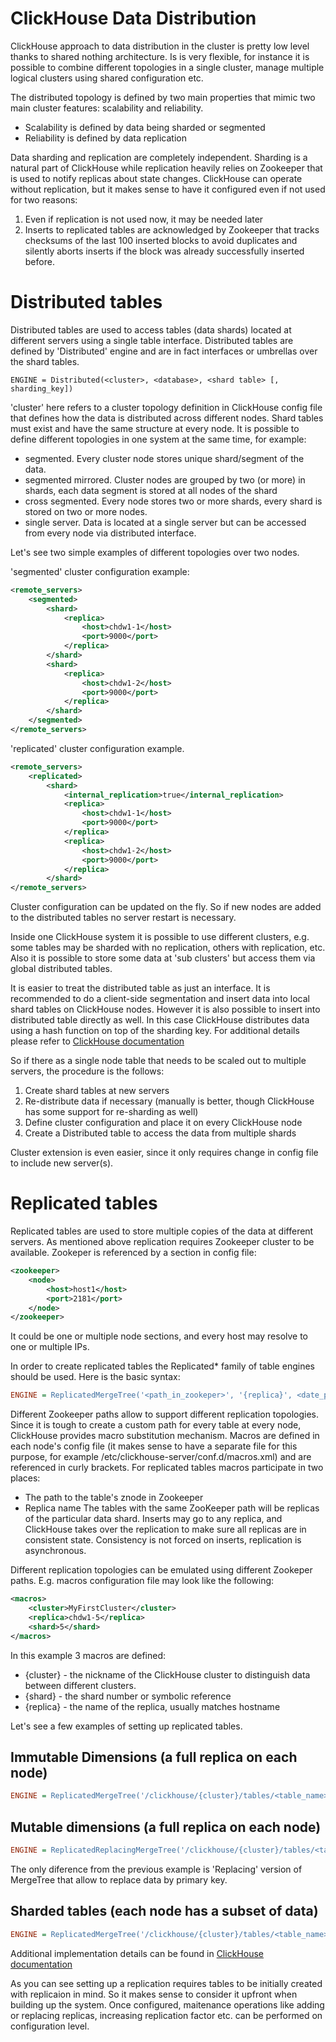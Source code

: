 # ClickHouse Data Distribution

ClickHouse approach to data distribution in the cluster is pretty low level thanks to shared nothing architecture. Is is very flexible, for instance it is possible to combine different topologies in a single cluster, manage multiple logical clusters using shared configuration etc.

The distributed topology is defined by two main properties that mimic two main cluster features: scalability and reliability.

- Scalability is defined by data being sharded or segmented
- Reliability is defined by data replication

Data sharding and replication are completely independent. Sharding is a natural part of ClickHouse while replication heavily relies on Zookeeper that is used to notify replicas about state changes. ClickHouse can operate without replication, but it makes sense to have it configured even if not used for two reasons:

1. Even if replication is not used now, it may be needed later
2. Inserts to replicated tables are acknowledged by Zookeeper that tracks checksums of the last 100 inserted blocks to avoid duplicates and silently aborts inserts if the block was already successfully inserted before.

# Distributed tables

Distributed tables are used to access tables (data shards) located at different servers using a single table interface. Distributed tables are defined by 'Distributed' engine and are in fact interfaces or umbrellas over the shard tables.

```
ENGINE = Distributed(<cluster>, <database>, <shard table> [, sharding_key])
```

'cluster' here refers to a cluster topology definition in ClickHouse config file that defines how the data is distributed across different nodes. Shard tables must exist and have the same structure at every node. It is possible to define different topologies in one system at the same time, for example:

- segmented. Every cluster node stores unique shard/segment of the data.
- segmented mirrored. Cluster nodes are grouped by two (or more) in shards, each data segment is stored at all nodes of the shard
- cross segmented. Every node stores two or more shards, every shard is stored on two or more nodes.
- single server. Data is located at a single server but can be accessed from every node via distributed interface.

Let's see two simple examples of different topologies over two nodes.

'segmented' cluster configuration example:

```xml
<remote_servers>
    <segmented>
        <shard>
            <replica>
                <host>chdw1-1</host>
                <port>9000</port>
            </replica>
        </shard>
        <shard>
            <replica>
                <host>chdw1-2</host>
                <port>9000</port>
            </replica>
        </shard>
    </segmented>
</remote_servers>
```

'replicated' cluster configuration example.

```xml
<remote_servers>
    <replicated>
        <shard>
            <internal_replication>true</internal_replication>
            <replica>
                <host>chdw1-1</host>
                <port>9000</port>
            </replica>
            <replica>
                <host>chdw1-2</host>
                <port>9000</port>
            </replica>
        </shard>
</remote_servers>
```

Cluster configuration can be updated on the fly. So if new nodes are added to the distributed tables no server restart is necessary.

Inside one ClickHouse system it is possible to use different clusters, e.g. some tables may be sharded with no replication, others with replication, etc. Also it is possible to store some data at 'sub clusters' but access them via global distributed tables.

It is easier to treat the distributed table as just an interface. It is recommended to do a client-side segmentation and insert data into local shard tables on ClickHouse nodes. However it is also possible to insert into distributed table directly as well. In this case ClickHouse distributes data using a hash function on top of the sharding key. For additional details please refer to [ClickHouse documentation](https://clickhouse.yandex/docs/en/single/index.html#document-table_engines/distributed)

So if there as a single node table that needs to be scaled out to multiple servers, the procedure is the follows:

1. Create shard tables at new servers
2. Re-distribute data if necessary (manually is better, though ClickHouse has some support for re-sharding as well)
3. Define cluster configuration and place it on every ClickHouse node
4. Create a Distributed table to access the data from multiple shards

Cluster extension is even easier, since it only requires change in config file to include new server(s).



# Replicated tables

Replicated tables are used to store multiple copies of the data at different servers. As mentioned above replication requires Zookeeper cluster to be available. Zookeper is referenced by a section in config file:

```xml
<zookeeper>
    <node>
        <host>host1</host>
        <port>2181</port>
    </node>
</zookeeper>
```

It could be one or multiple node sections, and every host may resolve to one or multiple IPs.

In order to create replicated tables the Replicated* family of table engines should be used. Here is the basic syntax:

```ini
ENGINE = ReplicatedMergeTree('<path_in_zookeper>', '{replica}', <date_partition_column>, (sort columns), 8192)
```

Different Zookeeper paths allow to support different replication topologies. Since it is tough to create a custom path for every table at every node, ClickHouse provides macro substitution mechanism. Macros are defined in each node's config file (it makes sense to have a separate file for this purpose, for example /etc/clickhouse-server/conf.d/macros.xml) and are referenced in curly brackets. For replicated tables macros participate in two places:

- The path to the table's znode in Zookeeper
- Replica name The tables with the same ZooKeeper path will be replicas of the particular data shard. Inserts may go to any replica, and ClickHouse takes over the replication to make sure all replicas are in consistent state. Consistency is not forced on inserts, replication is asynchronous.

Different replication topologies can be emulated using different Zookeper paths. E.g. macros configuration file may look like the following:

```xml
<macros>
    <cluster>MyFirstCluster</cluster>
    <replica>chdw1-5</replica>
    <shard>5</shard>
</macros>
```

In this example 3 macros are defined:

- {cluster} - the nickname of the ClickHouse cluster to distinguish data between different clusters.
- {shard} - the shard number or symbolic reference
- {replica} - the name of the replica, usually matches hostname

Let's see a few examples of setting up replicated tables.

## Immutable Dimensions (a full replica on each node)

```ini
ENGINE = ReplicatedMergeTree('/clickhouse/{cluster}/tables/<table_name>', '{replica}', <date_partition_column>, (sort columns), 8192)
```

## Mutable dimensions (a full replica on each node)

```ini
ENGINE = ReplicatedReplacingMergeTree('/clickhouse/{cluster}/tables/<table_name>', '{replica}', <date_partition_column>, (sort columns), 8192)
```

The only diference from the previous example is 'Replacing' version of MergeTree that allow to replace data by primary key.

## Sharded tables (each node has a subset of data)

```ini
ENGINE = ReplicatedMergeTree('/clickhouse/{cluster}/tables/<table_name>/{shard}', '{replica}', <date_partition_column>, (sort columns), 8192)
```

Additional implementation details can be found in [ClickHouse documentation](https://clickhouse.yandex/docs/en/single/index.html#document-table_engines/replication)

As you can see setting up a replication requires tables to be initially created with replicaion in mind. So it makes sense to consider it upfront when building up the system. Once configured, maitenance operations like adding or replacing replicas, increasing replication factor etc. can be performed on configuration level.